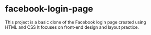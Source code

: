 # facebook-login-page
This project is a basic clone of the Facebook login page created using HTML and CSS It focuses on front-end design and layout practice.
